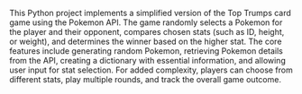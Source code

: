This Python project implements a simplified version of the Top Trumps card game using the Pokemon API. The game randomly selects a Pokemon for the player and their opponent, compares chosen stats (such as ID, height, or weight), and determines the winner based on the higher stat. The core features include generating random Pokemon, retrieving Pokemon details from the API, creating a dictionary with essential information, and allowing user input for stat selection. For added complexity, players can choose from different stats, play multiple rounds, and track the overall game outcome.
